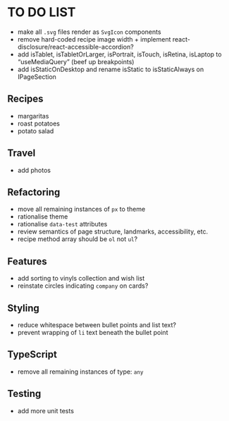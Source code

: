 # TO DO LIST

- make all `.svg` files render as `SvgIcon` components
- remove hard-coded recipe image width + implement react-disclosure/react-accessible-accordion?
- add isTablet, isTabletOrLarger, isPortrait, isTouch, isRetina, isLaptop to “useMediaQuery” (beef up breakpoints)
- add isStaticOnDesktop and rename isStatic to isStaticAlways on IPageSection

## Recipes

- margaritas
- roast potatoes
- potato salad

## Travel

- add photos

## Refactoring

- move all remaining instances of `px` to theme
- rationalise theme
- rationalise `data-test` attributes
- review semantics of page structure, landmarks, accessibility, etc.
- recipe method array should be `ol` not `ul`?

## Features

- add sorting to vinyls collection and wish list
- reinstate circles indicating `company` on cards?

## Styling

- reduce whitespace between bullet points and list text?
- prevent wrapping of `li` text beneath the bullet point

## TypeScript

- remove all remaining instances of type: `any`

## Testing

- add more unit tests
